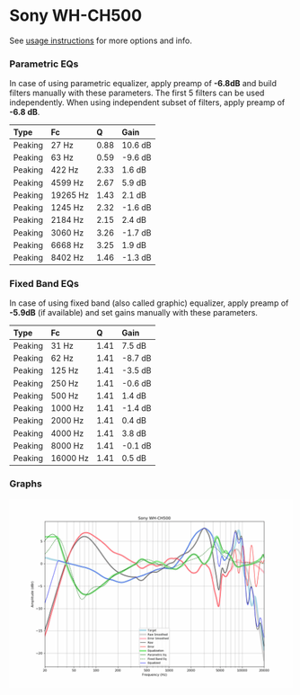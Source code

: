 # Sony WH-CH500
See [usage instructions](https://github.com/jaakkopasanen/AutoEq#usage) for more options and info.

### Parametric EQs
In case of using parametric equalizer, apply preamp of **-6.8dB** and build filters manually
with these parameters. The first 5 filters can be used independently.
When using independent subset of filters, apply preamp of **-6.8 dB**.

| Type    | Fc       |    Q | Gain    |
|:--------|:---------|:-----|:--------|
| Peaking | 27 Hz    | 0.88 | 10.6 dB |
| Peaking | 63 Hz    | 0.59 | -9.6 dB |
| Peaking | 422 Hz   | 2.33 | 1.6 dB  |
| Peaking | 4599 Hz  | 2.67 | 5.9 dB  |
| Peaking | 19265 Hz | 1.43 | 2.1 dB  |
| Peaking | 1245 Hz  | 2.32 | -1.6 dB |
| Peaking | 2184 Hz  | 2.15 | 2.4 dB  |
| Peaking | 3060 Hz  | 3.26 | -1.7 dB |
| Peaking | 6668 Hz  | 3.25 | 1.9 dB  |
| Peaking | 8402 Hz  | 1.46 | -1.3 dB |

### Fixed Band EQs
In case of using fixed band (also called graphic) equalizer, apply preamp of **-5.9dB**
(if available) and set gains manually with these parameters.

| Type    | Fc       |    Q | Gain    |
|:--------|:---------|:-----|:--------|
| Peaking | 31 Hz    | 1.41 | 7.5 dB  |
| Peaking | 62 Hz    | 1.41 | -8.7 dB |
| Peaking | 125 Hz   | 1.41 | -3.5 dB |
| Peaking | 250 Hz   | 1.41 | -0.6 dB |
| Peaking | 500 Hz   | 1.41 | 1.4 dB  |
| Peaking | 1000 Hz  | 1.41 | -1.4 dB |
| Peaking | 2000 Hz  | 1.41 | 0.4 dB  |
| Peaking | 4000 Hz  | 1.41 | 3.8 dB  |
| Peaking | 8000 Hz  | 1.41 | -0.1 dB |
| Peaking | 16000 Hz | 1.41 | 0.5 dB  |

### Graphs
![](./Sony%20WH-CH500.png)